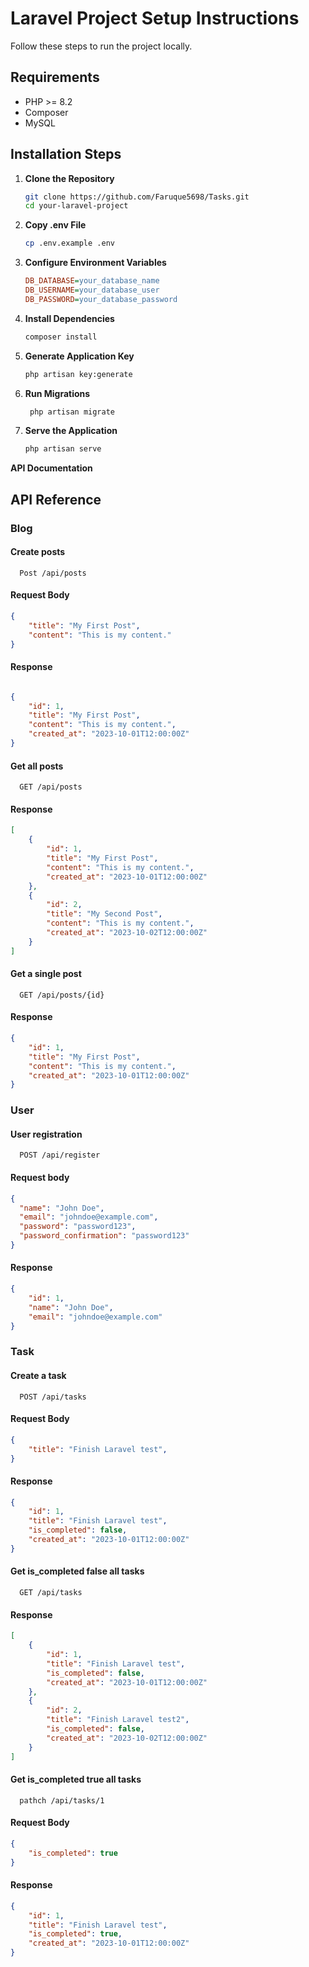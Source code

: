 # Laravel Project Setup Instructions

Follow these steps to run the project locally.

## Requirements

- PHP >= 8.2
- Composer
- MySQL

## Installation Steps

1. **Clone the Repository**
   ```bash
   git clone https://github.com/Faruque5698/Tasks.git
   cd your-laravel-project
 2. **Copy .env File**
    ```bash
    cp .env.example .env
    ```

3. **Configure Environment Variables**
   ```ini
   DB_DATABASE=your_database_name
   DB_USERNAME=your_database_user
   DB_PASSWORD=your_database_password
    ```
4. **Install Dependencies**
   ```bash
   composer install
   ```
      
5. **Generate Application Key**
   ```bash
   php artisan key:generate
   ```
   
6. **Run Migrations**
   ```bash
    php artisan migrate
    ```
7. **Serve the Application**
   ```bash
   php artisan serve
   ```
   
**API Documentation**
## API Reference

###  Blog
#### Create posts
```http
  Post /api/posts
```
#### Request Body
```json
{   
    "title": "My First Post",
    "content": "This is my content."
}

```
#### Response
```json

{
    "id": 1,
    "title": "My First Post",
    "content": "This is my content.",
    "created_at": "2023-10-01T12:00:00Z"
}

```
#### Get all posts
```http
  GET /api/posts
```
#### Response
```json
[
    {
        "id": 1,
        "title": "My First Post",
        "content": "This is my content.",
        "created_at": "2023-10-01T12:00:00Z"
    },
    {
        "id": 2,
        "title": "My Second Post",
        "content": "This is my content.",
        "created_at": "2023-10-02T12:00:00Z"
    }
]
```
#### Get a single post
```http
  GET /api/posts/{id}
```
#### Response
```json
{
    "id": 1,
    "title": "My First Post",
    "content": "This is my content.",
    "created_at": "2023-10-01T12:00:00Z"
}
```

### User

#### User registration
```http
  POST /api/register
```

#### Request body 
```json
{
  "name": "John Doe",
  "email": "johndoe@example.com",
  "password": "password123",
  "password_confirmation": "password123"
}
```
#### Response
```json
{
    "id": 1,
    "name": "John Doe",
    "email": "johndoe@example.com"
}
```

### Task
#### Create a task
```http
  POST /api/tasks
```
#### Request Body
```json
{
    "title": "Finish Laravel test",
}
```
#### Response
```json
{
    "id": 1,
    "title": "Finish Laravel test",
    "is_completed": false,
    "created_at": "2023-10-01T12:00:00Z"
}
```
#### Get is_completed false all tasks
```http
  GET /api/tasks
```
#### Response
```json
[
    {
        "id": 1,
        "title": "Finish Laravel test",
        "is_completed": false,
        "created_at": "2023-10-01T12:00:00Z"
    },
    {
        "id": 2,
        "title": "Finish Laravel test2",
        "is_completed": false,
        "created_at": "2023-10-02T12:00:00Z"
    }
]
```
#### Get is_completed true all tasks
```http
  pathch /api/tasks/1
```
#### Request Body
```json
{
    "is_completed": true
}
```
#### Response
```json
{
    "id": 1,
    "title": "Finish Laravel test",
    "is_completed": true,
    "created_at": "2023-10-01T12:00:00Z"
}
```
